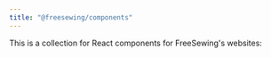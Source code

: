```yaml
---
title: "@freesewing/components"
---
```


This is a collection for React components for FreeSewing's websites:

<ReadMore root='reference/packages/components' />
